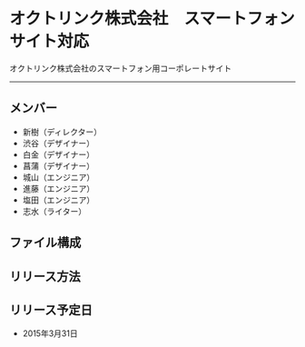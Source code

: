 # オクトリンク株式会社　スマートフォンサイト対応
オクトリンク株式会社のスマートフォン用コーポレートサイト

---

## メンバー
* 新樹（ディレクター）
* 渋谷（デザイナー）
* 白金（デザイナー）
* 菖蒲（デザイナー）
* 城山（エンジニア）
* 進藤（エンジニア）
* 塩田（エンジニア）
* 志水（ライター）

## ファイル構成

## リリース方法

## リリース予定日
* 2015年3月31日

